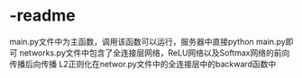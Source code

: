 # -readme
main.py文件中为主函数，调用该函数可以运行，服务器中直接python main.py即可
networks.py文件中包含了全连接层网络，ReLU网络以及Softmax网络的前向传播后向传播
L2正则化在networ.py文件中的全连接层中的backward函数中
